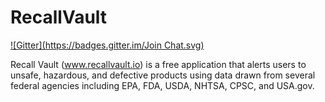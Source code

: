 RecallVault
==============
[![Gitter](https://badges.gitter.im/Join Chat.svg)](https://gitter.im/roymcfarland/recallvault.io?utm_source=badge&utm_medium=badge&utm_campaign=pr-badge&utm_content=badge)

Recall Vault (www.recallvault.io) is a free application that alerts users to unsafe, hazardous, and defective products using data drawn from several federal agencies including EPA, FDA, USDA, NHTSA, CPSC, and USA.gov.
